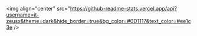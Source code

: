 <img align="center" src="https://github-readme-stats.vercel.app/api?username=it-zeusx&theme=dark&hide_border=true&bg_color=#0D1117&text_color=#ee1c3e />
